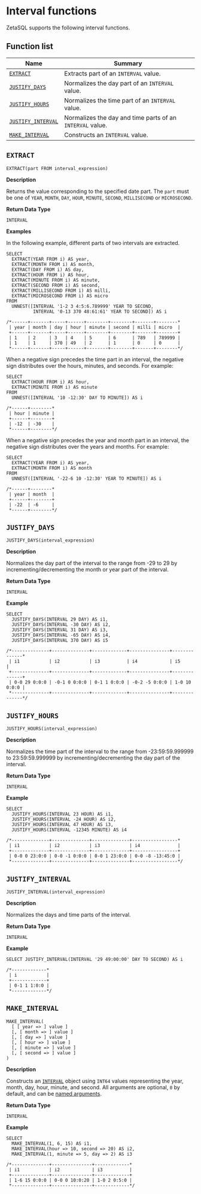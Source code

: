 

<!-- mdlint off(WHITESPACE_LINE_LENGTH) -->

# Interval functions

ZetaSQL supports the following interval functions.

## Function list

<table>
  <thead>
    <tr>
      <th>Name</th>
      <th>Summary</th>
    </tr>
  </thead>
  <tbody>

<tr>
  <td><a href="https://github.com/google/zetasql/blob/master/docs/interval_functions.md#extract"><code>EXTRACT</code></a>
</td>
  <td>
    Extracts part of an <code>INTERVAL</code> value.
  </td>
</tr>

<tr>
  <td><a href="https://github.com/google/zetasql/blob/master/docs/interval_functions.md#justify_days"><code>JUSTIFY_DAYS</code></a>
</td>
  <td>
    Normalizes the day part of an <code>INTERVAL</code> value.
  </td>
</tr>

<tr>
  <td><a href="https://github.com/google/zetasql/blob/master/docs/interval_functions.md#justify_hours"><code>JUSTIFY_HOURS</code></a>
</td>
  <td>
    Normalizes the time part of an <code>INTERVAL</code> value.
  </td>
</tr>

<tr>
  <td><a href="https://github.com/google/zetasql/blob/master/docs/interval_functions.md#justify_interval"><code>JUSTIFY_INTERVAL</code></a>
</td>
  <td>
    Normalizes the day and time parts of an <code>INTERVAL</code> value.
  </td>
</tr>

<tr>
  <td><a href="https://github.com/google/zetasql/blob/master/docs/interval_functions.md#make_interval"><code>MAKE_INTERVAL</code></a>
</td>
  <td>
    Constructs an <code>INTERVAL</code> value.
  </td>
</tr>

  </tbody>
</table>

## `EXTRACT`

```zetasql
EXTRACT(part FROM interval_expression)
```

**Description**

Returns the value corresponding to the specified date part. The `part` must be
one of `YEAR`, `MONTH`, `DAY`, `HOUR`, `MINUTE`, `SECOND`, `MILLISECOND` or
`MICROSECOND`.

**Return Data Type**

`INTERVAL`

**Examples**

In the following example, different parts of two intervals are extracted.

```zetasql
SELECT
  EXTRACT(YEAR FROM i) AS year,
  EXTRACT(MONTH FROM i) AS month,
  EXTRACT(DAY FROM i) AS day,
  EXTRACT(HOUR FROM i) AS hour,
  EXTRACT(MINUTE FROM i) AS minute,
  EXTRACT(SECOND FROM i) AS second,
  EXTRACT(MILLISECOND FROM i) AS milli,
  EXTRACT(MICROSECOND FROM i) AS micro
FROM
  UNNEST([INTERVAL '1-2 3 4:5:6.789999' YEAR TO SECOND,
          INTERVAL '0-13 370 48:61:61' YEAR TO SECOND]) AS i

/*------+-------+-----+------+--------+--------+-------+--------*
 | year | month | day | hour | minute | second | milli | micro  |
 +------+-------+-----+------+--------+--------+-------+--------+
 | 1    | 2     | 3   | 4    | 5      | 6      | 789   | 789999 |
 | 1    | 1     | 370 | 49   | 2      | 1      | 0     | 0      |
 *------+-------+-----+------+--------+--------+-------+--------*/
```

When a negative sign precedes the time part in an interval, the negative sign
distributes over the hours, minutes, and seconds. For example:

```zetasql
SELECT
  EXTRACT(HOUR FROM i) AS hour,
  EXTRACT(MINUTE FROM i) AS minute
FROM
  UNNEST([INTERVAL '10 -12:30' DAY TO MINUTE]) AS i

/*------+--------*
 | hour | minute |
 +------+--------+
 | -12  | -30    |
 *------+--------*/
```

When a negative sign precedes the year and month part in an interval, the
negative sign distributes over the years and months. For example:

```zetasql
SELECT
  EXTRACT(YEAR FROM i) AS year,
  EXTRACT(MONTH FROM i) AS month
FROM
  UNNEST([INTERVAL '-22-6 10 -12:30' YEAR TO MINUTE]) AS i

/*------+--------*
 | year | month  |
 +------+--------+
 | -22  | -6     |
 *------+--------*/
```

## `JUSTIFY_DAYS`

```zetasql
JUSTIFY_DAYS(interval_expression)
```

**Description**

Normalizes the day part of the interval to the range from -29 to 29 by
incrementing/decrementing the month or year part of the interval.

**Return Data Type**

`INTERVAL`

**Example**

```zetasql
SELECT
  JUSTIFY_DAYS(INTERVAL 29 DAY) AS i1,
  JUSTIFY_DAYS(INTERVAL -30 DAY) AS i2,
  JUSTIFY_DAYS(INTERVAL 31 DAY) AS i3,
  JUSTIFY_DAYS(INTERVAL -65 DAY) AS i4,
  JUSTIFY_DAYS(INTERVAL 370 DAY) AS i5

/*--------------+--------------+-------------+---------------+--------------*
 | i1           | i2           | i3          | i4            | i5           |
 +--------------+--------------+-------------+---------------+--------------+
 | 0-0 29 0:0:0 | -0-1 0 0:0:0 | 0-1 1 0:0:0 | -0-2 -5 0:0:0 | 1-0 10 0:0:0 |
 *--------------+--------------+-------------+---------------+--------------*/
```

## `JUSTIFY_HOURS`

```zetasql
JUSTIFY_HOURS(interval_expression)
```

**Description**

Normalizes the time part of the interval to the range from -23:59:59.999999 to
23:59:59.999999 by incrementing/decrementing the day part of the interval.

**Return Data Type**

`INTERVAL`

**Example**

```zetasql
SELECT
  JUSTIFY_HOURS(INTERVAL 23 HOUR) AS i1,
  JUSTIFY_HOURS(INTERVAL -24 HOUR) AS i2,
  JUSTIFY_HOURS(INTERVAL 47 HOUR) AS i3,
  JUSTIFY_HOURS(INTERVAL -12345 MINUTE) AS i4

/*--------------+--------------+--------------+-----------------*
 | i1           | i2           | i3           | i4              |
 +--------------+--------------+--------------+-----------------+
 | 0-0 0 23:0:0 | 0-0 -1 0:0:0 | 0-0 1 23:0:0 | 0-0 -8 -13:45:0 |
 *--------------+--------------+--------------+-----------------*/
```

## `JUSTIFY_INTERVAL`

```zetasql
JUSTIFY_INTERVAL(interval_expression)
```

**Description**

Normalizes the days and time parts of the interval.

**Return Data Type**

`INTERVAL`

**Example**

```zetasql
SELECT JUSTIFY_INTERVAL(INTERVAL '29 49:00:00' DAY TO SECOND) AS i

/*-------------*
 | i           |
 +-------------+
 | 0-1 1 1:0:0 |
 *-------------*/
```

## `MAKE_INTERVAL`

```zetasql
MAKE_INTERVAL(
  [ [ year => ] value ]
  [, [ month => ] value ]
  [, [ day => ] value ]
  [, [ hour => ] value ]
  [, [ minute => ] value ]
  [, [ second => ] value ]
)
```

**Description**

Constructs an [`INTERVAL`][interval-type] object using `INT64` values
representing the year, month, day, hour, minute, and second. All arguments are
optional, `0` by default, and can be [named arguments][named-arguments].

**Return Data Type**

`INTERVAL`

**Example**

```zetasql
SELECT
  MAKE_INTERVAL(1, 6, 15) AS i1,
  MAKE_INTERVAL(hour => 10, second => 20) AS i2,
  MAKE_INTERVAL(1, minute => 5, day => 2) AS i3

/*--------------+---------------+-------------*
 | i1           | i2            | i3          |
 +--------------+---------------+-------------+
 | 1-6 15 0:0:0 | 0-0 0 10:0:20 | 1-0 2 0:5:0 |
 *--------------+---------------+-------------*/
```

[interval-type]: https://github.com/google/zetasql/blob/master/docs/data-types.md#interval_type

[named-arguments]: https://github.com/google/zetasql/blob/master/docs/functions-reference.md#named_arguments

